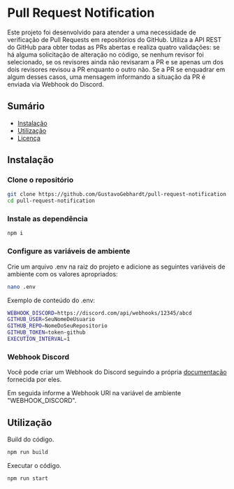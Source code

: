 # Pull Request Notification

Este projeto foi desenvolvido para atender a uma necessidade de verificação de Pull Requests em repositórios do GitHub. Utiliza a API REST do GitHub para obter todas as PRs abertas e realiza quatro validações: se há alguma solicitação de alteração no código, se nenhum revisor foi selecionado, se os revisores ainda não revisaram a PR e se apenas um dos dois revisores revisou a PR enquanto o outro não. Se a PR se enquadrar em algum desses casos, uma mensagem informando a situação da PR é enviada via Webhook do Discord.

## Sumário

- [Instalação](#instalação)
- [Utilização](#utilização)
- [Licença](./LICENSE)

## Instalação

### Clone o repositório

```bash
git clone https://github.com/GustavoGebhardt/pull-request-notification
cd pull-request-notification
```

### Instale as dependência

```bash
npm i
```

### Configure as variáveis de ambiente

Crie um arquivo .env na raiz do projeto e adicione as seguintes variáveis de ambiente com os valores apropriados:

```bash
nano .env
```

Exemplo de conteúdo do .env:

```bash
WEBHOOK_DISCORD=https://discord.com/api/webhooks/12345/abcd
GITHUB_USER=SeuNomeDeUsuario
GITHUB_REPO=NomeDoSeuRepositorio
GITHUB_TOKEN=token-github
EXECUTION_INTERVAL=1
```

### Webhook Discord

Você pode criar um Webhook do Discord seguindo a própria [documentação](https://support.discord.com/hc/pt-br/articles/228383668-Usando-Webhooks) fornecida por eles.

Em seguida informe a Webhook URl na variável de ambiente "WEBHOOK_DISCORD".

## Utilização

Build do código.

```bash
npm run build
```

Executar o código.

```bash
npm run start
```